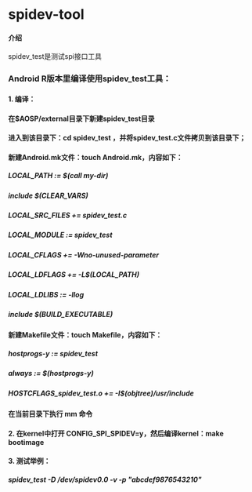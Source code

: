 # spidev-tool

#### 介绍
spidev_test是测试spi接口工具

### Android R版本里编译使用spidev_test工具：
#### 1. 编译：
####    在$AOSP/external目录下新建spidev_test目录
####    进入到该目录下：cd spidev_test ，并将spidev_test.c文件拷贝到该目录下；
####    新建Android.mk文件：touch Android.mk，内容如下：
#####    LOCAL_PATH := $(call my-dir)
#####    include $(CLEAR_VARS)
#####    LOCAL_SRC_FILES += spidev_test.c
#####    LOCAL_MODULE := spidev_test
#####    LOCAL_CFLAGS += -Wno-unused-parameter
#####    LOCAL_LDFLAGS += -L$(LOCAL_PATH)
#####    LOCAL_LDLIBS := -llog
#####    include $(BUILD_EXECUTABLE)
####    新建Makefile文件：touch Makefile，内容如下：
#####    hostprogs-y := spidev_test
#####    always := $(hostprogs-y)
#####    HOSTCFLAGS_spidev_test.o += -I$(objtree)/usr/include
####    在当前目录下执行 mm 命令
#### 2. 在kernel中打开 CONFIG_SPI_SPIDEV=y，然后编译kernel：make bootimage
#### 3. 测试举例：
##### spidev_test -D /dev/spidev0.0 -v -p "abcdef9876543210"
